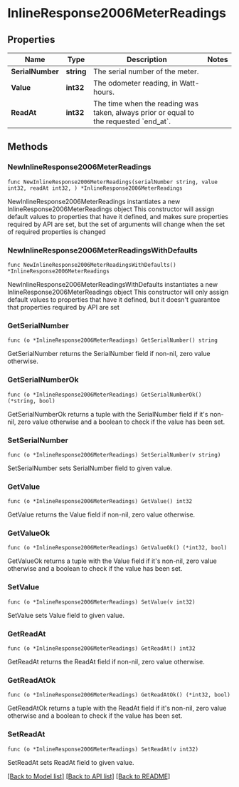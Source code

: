 # InlineResponse2006MeterReadings

## Properties

Name | Type | Description | Notes
------------ | ------------- | ------------- | -------------
**SerialNumber** | **string** | The serial number of the meter. | 
**Value** | **int32** | The odometer reading, in Watt-hours. | 
**ReadAt** | **int32** | The time when the reading was taken, always prior or equal to the requested &#x60;end_at&#x60;. | 

## Methods

### NewInlineResponse2006MeterReadings

`func NewInlineResponse2006MeterReadings(serialNumber string, value int32, readAt int32, ) *InlineResponse2006MeterReadings`

NewInlineResponse2006MeterReadings instantiates a new InlineResponse2006MeterReadings object
This constructor will assign default values to properties that have it defined,
and makes sure properties required by API are set, but the set of arguments
will change when the set of required properties is changed

### NewInlineResponse2006MeterReadingsWithDefaults

`func NewInlineResponse2006MeterReadingsWithDefaults() *InlineResponse2006MeterReadings`

NewInlineResponse2006MeterReadingsWithDefaults instantiates a new InlineResponse2006MeterReadings object
This constructor will only assign default values to properties that have it defined,
but it doesn't guarantee that properties required by API are set

### GetSerialNumber

`func (o *InlineResponse2006MeterReadings) GetSerialNumber() string`

GetSerialNumber returns the SerialNumber field if non-nil, zero value otherwise.

### GetSerialNumberOk

`func (o *InlineResponse2006MeterReadings) GetSerialNumberOk() (*string, bool)`

GetSerialNumberOk returns a tuple with the SerialNumber field if it's non-nil, zero value otherwise
and a boolean to check if the value has been set.

### SetSerialNumber

`func (o *InlineResponse2006MeterReadings) SetSerialNumber(v string)`

SetSerialNumber sets SerialNumber field to given value.


### GetValue

`func (o *InlineResponse2006MeterReadings) GetValue() int32`

GetValue returns the Value field if non-nil, zero value otherwise.

### GetValueOk

`func (o *InlineResponse2006MeterReadings) GetValueOk() (*int32, bool)`

GetValueOk returns a tuple with the Value field if it's non-nil, zero value otherwise
and a boolean to check if the value has been set.

### SetValue

`func (o *InlineResponse2006MeterReadings) SetValue(v int32)`

SetValue sets Value field to given value.


### GetReadAt

`func (o *InlineResponse2006MeterReadings) GetReadAt() int32`

GetReadAt returns the ReadAt field if non-nil, zero value otherwise.

### GetReadAtOk

`func (o *InlineResponse2006MeterReadings) GetReadAtOk() (*int32, bool)`

GetReadAtOk returns a tuple with the ReadAt field if it's non-nil, zero value otherwise
and a boolean to check if the value has been set.

### SetReadAt

`func (o *InlineResponse2006MeterReadings) SetReadAt(v int32)`

SetReadAt sets ReadAt field to given value.



[[Back to Model list]](../README.md#documentation-for-models) [[Back to API list]](../README.md#documentation-for-api-endpoints) [[Back to README]](../README.md)


